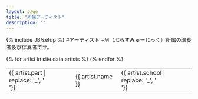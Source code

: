 ```yaml
---
layout: page
title: "所属アーティスト"
description: ""
---
```

{% include JB/setup %}
#アーティスト
+M（ぷらすみゅーじっく）所属の演奏者及び伴奏者です。

<div  class="container narrow table-responsive" >
  <table class="table">
    <tbody>{% for artist in site.data.artists %}
      <tr>
        <td> {{ artist.part | replace: '_', '<br>'}}</td>
        <td> {{ artist.name }}</td>
        <td> {{ artist.school | replace: '_', '<br>'}}</td>
      </tr>{% endfor %}
    </tbody>
  </table>
</div>
